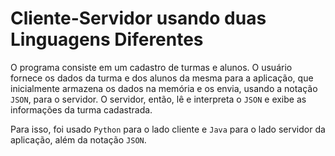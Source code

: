 Cliente-Servidor usando duas Linguagens Diferentes
=====

O programa consiste em um cadastro de turmas e alunos. O usuário fornece os dados da turma e dos alunos da mesma para a aplicação,
que inicialmente armazena os dados na memória e os envia, usando a notação ``JSON``, para o servidor. O servidor, então, lê e interpreta
o ``JSON`` e exibe as informações da turma cadastrada.

Para isso, foi usado ``Python`` para o lado cliente e ``Java`` para o lado servidor da aplicação, além da notação ``JSON``.




